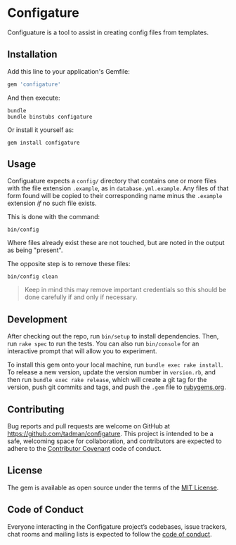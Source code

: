 # Configature

Configuature is a tool to assist in creating config files from templates.

## Installation

Add this line to your application's Gemfile:

```ruby
gem 'configature'
```

And then execute:

    bundle
    bundle binstubs configature

Or install it yourself as:

    gem install configature

## Usage

Configuature expects a `config/` directory that contains one or more files
with the file extension `.example`, as in `database.yml.example`. Any files
of that form found will be copied to their corresponding name minus the
`.example` extension *if* no such file exists.

This is done with the command:

    bin/config

Where files already exist these are not touched, but are noted in the output
as being "present".

The opposite step is to remove these files:

    bin/config clean

<blockquote>
Keep in mind this may remove important credentials so this should be done
carefully if and only if necessary.
</blockquote>

## Development

After checking out the repo, run `bin/setup` to install dependencies. Then, run `rake spec` to run the tests. You can also run `bin/console` for an interactive prompt that will allow you to experiment.

To install this gem onto your local machine, run `bundle exec rake install`. To release a new version, update the version number in `version.rb`, and then run `bundle exec rake release`, which will create a git tag for the version, push git commits and tags, and push the `.gem` file to [rubygems.org](https://rubygems.org).

## Contributing

Bug reports and pull requests are welcome on GitHub at https://github.com/tadman/configature. This project is intended to be a safe, welcoming space for collaboration, and contributors are expected to adhere to the [Contributor Covenant](http://contributor-covenant.org) code of conduct.

## License

The gem is available as open source under the terms of the [MIT License](https://opensource.org/licenses/MIT).

## Code of Conduct

Everyone interacting in the Configature project’s codebases, issue trackers, chat rooms and mailing lists is expected to follow the [code of conduct](https://github.com/tadman/configature/blob/master/CODE_OF_CONDUCT.md).
